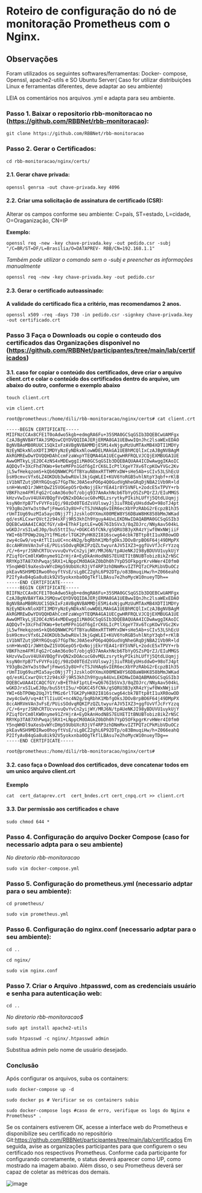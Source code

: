 # Roteiro de configuração do nó de monitoração Prometheus com o Nginx.

## Observações 
Foram utilizados os seguintes softwares/ferramentas: Docker- compose, Openssl, apache2-utils e SO Ubuntu Server( Caso for utilizar distribuições Linux e ferramentas diferentes, deve adaptar ao seu ambiente)

LEIA os comentários nos arquivos .yml e adapta para seu ambiente.

### Passo 1. Baixar o repositorio rbb-monitoracao no (https://github.com/RBBNet/rbb-monitoracao): 
~~~~
git clone https://github.com/RBBNet/rbb-monitoracao
~~~~
### Passo 2. Gerar o Certificados:
~~~~
cd rbb-monitoracao/nginx/certs/
~~~~
#### 2.1. Gerar chave privada:
~~~shell
openssl genrsa -out chave-privada.key 4096
~~~
#### 2.2. **Criar uma solicitação de assinatura de certificado (CSR):**  

Alterar os campos conforme seu ambiente: C=país, ST=estado, L=cidade, O=Oraganização, CN=IP 

**Exemplo:** 
~~~~
openssl req -new -key chave-privada.key -out pedido.csr -subj "/C=BR/ST=DF/L=Brasilia/O=DATAPREV- RBB/CN=192.168.1.1"
~~~~
*Também pode utilizar o comando sem o -subj e preencher as informações manualmente* 
~~~~
openssl req -new -key chave-privada.key -out pedido.csr
~~~~
#### 2.3. **Gerar o certificado autoassinado:** 

**A validade do certificado fica a critério, mas recomendamos 2 anos.** 
~~~~
openssl x509 -req -days 730 -in pedido.csr -signkey chave-privada.key -out certificado.crt
~~~~

### Passo 3 Faça o Downloads ou copie o conteudo dos certificados das Organizações disponivel no (https://github.com/RBBNet/participantes/tree/main/lab/certificados)

#### 3.1. caso  for copiar o conteúdo dos certificados, deve criar o arquivo client.crt e colar o conteúdo dos certificados dentro do arquivo, um abaixo do outro, conforme o exemplo abaixo
~~~~
touch client.crt
~~~~
~~~~
vim client.crt
~~~~
~~~~
root@prometheus:/home/dili/rbb-monitoracao/nginx/certs# cat client.crt

-----BEGIN CERTIFICATE-----
MIIFNzCCAx8CFE1T0oAdwo5kgb+edmgRA6Fu+35SMA0GCSqGSIb3DQEBCwUAMFgx
CzAJBgNVBAYTAkJSMQswCQYDVQQIDAJERjERMA8GA1UEBwwIQnJhc2lsaWExEDAO
BgNVBAoMB0RUUC1SQkIxFzAVBgNVBAMMDjE5Mi4xNjguMzUuMTAxMB4XDTI1MDYy
NzEyNDkxNloXDTI3MDYyNzEyNDkxNlowWDELMAkGA1UEBhMCQlIxCzAJBgNVBAgM
AkRGMREwDwYDVQQHDAhCcmFzaWxpYTEQMA4GA1UECgwHRFRQLVJCQjEXMBUGA1UE
AwwOMTkyLjE2OC4zNS4xMDEwggIiMA0GCSqGSIb3DQEBAQUAA4ICDwAwggIKAoIC
AQDQvT+3XcFhd7KWo+9eteMFPn1Gdf6gIrCK6LIcPtlXgeY7Xv6TcpKOwYVGc2Kv
jL5wfHekqzomS+kQb6QNWWCPGfTBYauN8mxRTTHMYxDW+sHe5Ab+sCIv53LShEcU
bsH9cmvcVfx6LZ4OKDUb3wbwRUxl3kjGqWLEI+KUV6YoRGB5vhlNtpY3qbf+rKlB
iV1bNTZutjDRYRGQsqG7fGpTNcJ0A5exPO6p4Q0GudVgNheGRqDjNBA21Vb9R+ld
snH+WvmD1rJWHtQwZ15VOGepO5rQxNojjEkrYEA41r8Y5VNFL+2odcE5xTPVY+rb
VBKFhzm4FMlFqG2rCoAm36o9oT/objq937AmAxhNcb6TbYyOSZsPQrZJ/EIuMMGS
kHzvVwIuvV4UX4VBQgfVvQN2xDOAcucG0vMQLzsrytkyPIkihLUfYj5QtdLUqmjj
ksyN0nYpB7TvFVYFoiQj/98zDd0TEdZsVUlswyJj3iuTRbEyUHsddwO+98oTJ4pt
Y93gBo2mYw3st0wfjFmwoS3y8U+FcTSJVHAq6vIER6ecXbYPzRAbG2rEcpzB1h35
rUmTIUg69uzMIa5aycONjj7TjJzskloOYXmuX00MEW8YS6DBaW8HK858bMmJWKad
qd/esKLCxwrQVct2z94sXFj9R53khIh9YguyA4UxLEKDNwIDAQABMA0GCSqGSIb3
DQEBCwUAA4ICAQCfGY/xB+EThkF1ptLE+wQ676IbSVx3/8qZOJrc/NNyAav504kL
wGKDJrxSILwEJ0p/buS5ttI5u/+DGKC45fCNk/gSQRU3B3yXR4zYjwf0WxNWjiiF
YWI+6bTPOWp2UqJY1fMGz6rlTGK2PyHK02I816scwg64cbk7BTtp8tI1uXR0owOD
zwy4cGw9/vq+AtTlIiuUC+nc4N2g/bqRbhK1MbfgOksJDOvBrpBO6F64j49DMpPX
8ccAHRVmVAn3vFsE/PUisSOdvqRQKIPzQZLtwyurAJV5IXZ3+ggfUvVfJcFrYzzq
/C/+6+yrJSNhCRTUcvvvuQvYvCn2yijWY/MRJ6N/tpAUeNKJI98yBDUVU1uykUjY
PZiqfOrCm0lKW0nyme91ZrHjrA+EyDkAnHodN8S7EUXETItBNUBTobiz8ikZrNSC
RRYKp3TA87XhPwqaj5RX1+LNppCMdOAGkZ0bDh0h7YpD5OFkpgrKrvHWer4I0fm0
Y5nqWHDl9aXesbvWYcDHp59UbUXcR3jVf4RP3zhDNmMxvIZTPQTzCPkMibVDuOCz
pkEavNSH9MDIRwo0hoyftVsE/sLgBCZ2ghL6P92DTp/o83BmuqiHw/h+Z066eahQ
P2IfyAvB4qGa8u8ik92V5yokxnba0OgTkflLBAsu7e2hoMycW10nueyTDh==
-----END CERTIFICATE-----
-----BEGIN CERTIFICATE-----
BIIFNzCCAx8CFE1T0oAdwo5kgb+edmgRA6Fu+35SMA0GCSqGSIb3DQEBCwUAMFgx
CzAJBgNVBAYTAkJSMQswCQYDVQQIDAJERjERMA8GA1UEBwwIQnJhc2lsaWExEDAO
BgNVBAoMB0RUUC1SQkIxFzAVBgNVBAMMDjE5Mi4xNjguMzUuMTAxMB4XDTI1MDYy
NzEyNDkxNloXDTI3MDYyNzEyNDkxNlowWDELMAkGA1UEBhMCQlIxCzAJBgNVBAgM
AkRGMREwDwYDVQQHDAhCcmFzaWxpYTEQMA4GA1UECgwHRFRQLVJCQjEXMBUGA1UE
AwwOMTkyLjE2OC4zNS4xMDEwggIiMA0GCSqGSIb3DQEBAQUAA4ICDwAwggIKAoIC
AQDQvT+3XcFhd7KWo+9eteMFPn1Gdf6gIrCK6LIcPtlXgeY7Xv6TcpKOwYVGc2Kv
jL5wfHekqzomS+kQb6QNWWCPGfTBYauN8mxRTTHMYxDW+sHe5Ab+sCIv53LShEcU
bsH9cmvcVfx6LZ4OKDUb3wbwRUxl3kjGqWLEI+KUV6YoRGB5vhlNtpY3qbf+rKlB
iV1bNTZutjDRYRGQsqG7fGpTNcJ0A5exPO6p4Q0GudVgNheGRqDjNBA21Vb9R+ld
snH+WvmD1rJWHtQwZ15VOGepO5rQxNojjEkrYEA41r8Y5VNFL+2odcE5xTPVY+rb
VBKFhzm4FMlFqG2rCoAm36o9oT/objq937AmAxhNcb6TbYyOSZsPQrZJ/EIuMMGS
kHzvVwIuvV4UX4VBQgfVvQN2xDOAcucG0vMQLzsrytkyPIkihLUfYj5QtdLUqmjj
ksyN0nYpB7TvFVYFoiQj/98zDd0TEdZsVUlswyJj3iuTRbEyUHsddwO+98oTJ4pt
Y93gBo2mYw3st0wfjFmwoS3y8U+FcTSJVHAq6vIER6ecXbYPzRAbG2rEcpzB1h35
rUmTIUg69uzMIa5aycONjj7TjJzskloOYXmuX00MEW8YS6DBaW8HK858bMmJWKad
qd/esKLCxwrQVct2z94sXFj9R53khIh9YguyA4UxLEKDNwIDAQABMA0GCSqGSIb3
DQEBCwUAA4ICAQCfGY/xB+EThkF1ptLE+wQ676IbSVx3/8qZOJrc/NNyAav504kL
wGKDJrxSILwEJ0p/buS5ttI5u/+DGKC45fCNk/gSQRU3B3yXR4zYjwf0WxNWjiiF
YWI+6bTPOWp2UqJY1fMGz6rlTGK2PyHK02I816scwg64cbk7BTtp8tI1uXR0owOD
zwy4cGw9/vq+AtTlIiuUC+nc4N2g/bqRbhK1MbfgOksJDOvBrpBO6F64j49DMpPX
8ccAHRVmVAn3vFsE/PUisSOdvqRQKIPzQZLtwyurAJV5IXZ3+ggfUvVfJcFrYzzq
/C/+6+yrJSNhCRTUcvvvuQvYvCn2yijWY/MRJ6N/tpAUeNKJI98yBDUVU1uykUjY
PZiqfOrCm0lKW0nyme91ZrHjrA+EyDkAnHodN8S7EUXETItBNUBTobiz8ikZrNSC
RRYKp3TA87XhPwqaj5RX1+LNppCMdOAGkZ0bDh0h7YpD5OFkpgrKrvHWer4I0fm0
Y5nqWHDl9aXesbvWYcDHp59UbUXcR3jVf4RP3zhDNmMxvIZTPQTzCPkMibVDuOCz
pkEavNSH9MDIRwo0hoyftVsE/sLgBCZ2ghL6P92DTp/o83BmuqiHw/h+Z066eahQ
P2IfyAvB4qGa8u8ik92V5yokxnba0OgTkflLBAsu7e2hoMycW10nueyTDg==
-----END CERTIFICATE-----

root@prometheus:/home/dili/rbb-monitoracao/nginx/certs#
~~~~
#### 3.2. caso faça o Download dos certificados, deve concatenar todos em um unico arquivo client.crt

**Exemplo**
~~~~
cat  cert_dataprev.crt  cert_bndes.crt cert_cnpq.crt >> client.crt
~~~~
#### 3.3. Dar permissão aos certificados e chave
~~~~
sudo chmod 644 *
~~~~
### Passo 4. Configuração do arquivo Docker Compose (caso for necessario adpta para o seu ambiente) 

*No diretorio rbb-monitoracao*

~~~~
sudo vim docker-compose.yml
~~~~ 

### Passo 5. Configuração do prometheus.yml (necessario adptar para o seu ambiente):
~~~~
cd prometheus/
~~~~
~~~~
sudo vim prometheus.yml
~~~~

### Passo 6. Configuração do nginx.conf (necessario adptar para o seu ambiente):
~~~~
cd ..
~~~~
~~~~
cd nginx/
~~~~
~~~~
sudo vim nginx.conf
~~~~

### Passo 7. Criar o Arquivo .htpasswd, com as credenciais usuário e senha para autenticação web:
~~~~
cd ..
~~~~
*No diretorio rbb-monitoracao$*
~~~~
sudo apt install apache2-utils 
~~~~
~~~~
sudo htpasswd -c nginx/.htpasswd admin
~~~~
Substitua admin pelo nome de usuário desejado.

### Conclusão

Após configurar os arquivos, suba os containers: 
~~~~
sudo docker-compose up -d
~~~~
~~~~
sudo docker ps # Verificar se os containers subiu
~~~~
~~~~
sudo docker-compose logs #caso de erro, verifique os logs do Nginx e Prometheus* .
~~~~

Se os containers estiverem OK, acesse a interface web do Prometheus e disponibilize seu certificado no repositório Git:https://github.com/RBBNet/participantes/tree/main/lab/certificados
Em seguida, avise as organizações participantes para que configurem o seu certificado nos respectivos Prometheus. Conforme cada participante for configurando corretamente, o status deverá aparecer como UP, como mostrado na imagem abaixo. Além disso, o seu Prometheus deverá ser capaz de coletar as métricas dos demais.

![image](https://github.com/user-attachments/assets/2d0bd820-681a-4525-9ed6-5e58485f113b)


